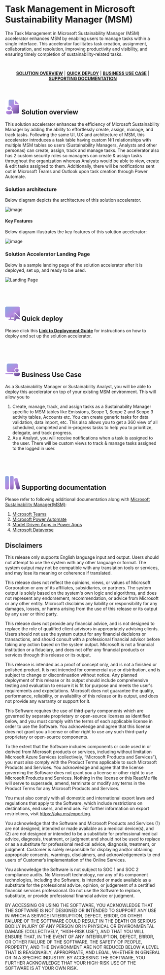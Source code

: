 # Task Management in Microsoft Sustainability Manager (MSM) 

The Task Management in Microsoft Sustainability Manager (MSM) accelerator enhances MSM by enabling users to manage tasks within a single interface. This accelerator facilitates task creation, assignment, collaboration, and resolution, improving productivity and visibility, and ensuring timely completion of sustainability-related tasks.

<br/>

<div align="center">
  
[**SOLUTION OVERVIEW**](#solution-overview)  \| [**QUICK DEPLOY**](#quick-deploy)  \| [**BUSINESS USE CASE**](#business-use-case)  \| [**SUPPORTING DOCUMENTATION**](#supporting-documentation)

</div>
<br/>

<h2><img src="./Deployment/images/readme/solution-overview.png" width="48" />
Solution overview
</h2>

This solution accelerator enhances the efficiency of Microsoft Sustainability Manager by adding the ability to effortlessly create, assign, manage, and track tasks. Following the same UI, UX and architecture of MSM, this accelerator introduces a task table having custom N:1 relationships with multiple MSM tables so users (Sustainability Managers, Analysts and other personas) can create, assign, track and manage tasks. The accelerator also has 2 custom security roles so managers can create & assign tasks throughout the organization whereas Analysts would be able to view, create & edit tasks assigned to them. Additionally, there will be notifications sent out in Microsoft Teams and Outlook upon task creation through Power Automate.

### Solution architecture

Below diagram depicts the architecture of this solution accelerator. 

![image](./Deployment/images/readme/architecture.png)

#### Key Features

Below diagram illustrates the key features of this solution accelerator:

![image](./Deployment/images/readme/keyfeatures.png)

### Solution Accelerator Landing Page

Below is a sample landing page of the solution accelerator after it is deployed, set up, and ready to be used.

![Landing Page](./Deployment/images/readme/landingPage.png)


<br /><br />
<h2><img src="./Deployment/images/readme/quick-deploy.png" width="48" />
Quick deploy
</h2>

Please click this [**Link to Deployment Guide**](./Deployment/README.md) for instructions on how to deploy and set up the solution accelerator. 

<br /><br />
<h2><img src="./Deployment/images/readme/business-scenario.png" width="48" />
Business Use Case
</h2>

As a Sustainability Manager or Sustainability Analyst, you will be able to deploy this accelerator on top of your existing MSM environment. This will allow you to
 1. Create, manage, track, and assign tasks as a Sustainability Manager specific to MSM tables like Emissions, Scope 1, Scope 2 and Scope 3 activity tables, Accounts etc. You can create generic tasks for data validation, data import, etc. This also allows you to get a 360 view of all scheduled, completed and in-progress tasks to help you to prioritize, delegate, and track progress.
 2. As a Analyst, you will receive notifications when a task is assigned to the user. There will be custom views to track & manage tasks assigned to the logged in user. 

<br /><br />
<h2><img src="./Deployment/images/readme/supporting-documentation.png" width="48" />
Supporting documentation
</h2>

Please refer to following additional documentation along with [Microsoft Sustainability Manager(MSM)](https://learn.microsoft.com/en-us/industry/sustainability/sustainability-manager-overview):

1. [Microsoft Teams](https://learn.microsoft.com/en-us/microsoftteams/) 
2. [Microsoft Power Automate](https://learn.microsoft.com/en-us/power-automate/) 
3. [Model Driven Apps in Power Apps](https://learn.microsoft.com/en-us/power-apps/maker/model-driven-apps)
4. [Microsoft Dataverse](https://learn.microsoft.com/en-us/power-apps/maker/data-platform/)

## Disclaimers

This release only supports English language input and output. Users should not attempt to use the system with any other language or format. The system output may not be compatible with any translation tools or services, and may lose its meaning or coherence if translated. 

This release does not reflect the opinions, views, or values of Microsoft Corporation or any of its affiliates, subsidiaries, or partners. The system output is solely based on the system's own logic and algorithms, and does not represent any endorsement, recommendation, or advice from Microsoft or any other entity. Microsoft disclaims any liability or responsibility for any damages, losses, or harms arising from the use of this release or its output by any user or third party. 

This release does not provide any financial advice, and is not designed to replace the role of qualified client advisors in appropriately advising clients. Users should not use the system output for any financial decisions or transactions, and should consult with a professional financial advisor before taking any action based on the system output. Microsoft is not a financial institution or a fiduciary, and does not offer any financial products or services through this release or its output. 

This release is intended as a proof of concept only, and is not a finished or polished product. It is not intended for commercial use or distribution, and is subject to change or discontinuation without notice. Any planned deployment of this release or its output should include comprehensive testing and evaluation to ensure it is fit for purpose and meets the user's requirements and expectations. Microsoft does not guarantee the quality, performance, reliability, or availability of this release or its output, and does not provide any warranty or support for it. 

This Software requires the use of third-party components which are governed by separate proprietary or open-source licenses as identified below, and you must comply with the terms of each applicable license in order to use the Software. You acknowledge and agree that this license does not grant you a license or other right to use any such third-party proprietary or open-source components.  

To the extent that the Software includes components or code used in or derived from Microsoft products or services, including without limitation Microsoft Azure Services (collectively, “Microsoft Products and Services”), you must also comply with the Product Terms applicable to such Microsoft Products and Services. You acknowledge and agree that the license governing the Software does not grant you a license or other right to use Microsoft Products and Services. Nothing in the license or this ReadMe file will serve to supersede, amend, terminate or modify any terms in the Product Terms for any Microsoft Products and Services. 

You must also comply with all domestic and international export laws and regulations that apply to the Software, which include restrictions on destinations, end users, and end use. For further information on export restrictions, visit https://aka.ms/exporting. 

You acknowledge that the Software and Microsoft Products and Services (1) are not designed, intended or made available as a medical device(s), and (2) are not designed or intended to be a substitute for professional medical advice, diagnosis, treatment, or judgment and should not be used to replace or as a substitute for professional medical advice, diagnosis, treatment, or judgment. Customer is solely responsible for displaying and/or obtaining appropriate consents, warnings, disclaimers, and acknowledgements to end users of Customer’s implementation of the Online Services. 

You acknowledge the Software is not subject to SOC 1 and SOC 2 compliance audits. No Microsoft technology, nor any of its component technologies, including the Software, is intended or made available as a substitute for the professional advice, opinion, or judgement of a certified financial services professional. Do not use the Software to replace, substitute, or provide professional financial advice or judgment.  

BY ACCESSING OR USING THE SOFTWARE, YOU ACKNOWLEDGE THAT THE SOFTWARE IS NOT DESIGNED OR INTENDED TO SUPPORT ANY USE IN WHICH A SERVICE INTERRUPTION, DEFECT, ERROR, OR OTHER FAILURE OF THE SOFTWARE COULD RESULT IN THE DEATH OR SERIOUS BODILY INJURY OF ANY PERSON OR IN PHYSICAL OR ENVIRONMENTAL DAMAGE (COLLECTIVELY, “HIGH-RISK USE”), AND THAT YOU WILL ENSURE THAT, IN THE EVENT OF ANY INTERRUPTION, DEFECT, ERROR, OR OTHER FAILURE OF THE SOFTWARE, THE SAFETY OF PEOPLE, PROPERTY, AND THE ENVIRONMENT ARE NOT REDUCED BELOW A LEVEL THAT IS REASONABLY, APPROPRIATE, AND LEGAL, WHETHER IN GENERAL OR IN A SPECIFIC INDUSTRY. BY ACCESSING THE SOFTWARE, YOU FURTHER ACKNOWLEDGE THAT YOUR HIGH-RISK USE OF THE SOFTWARE IS AT YOUR OWN RISK.